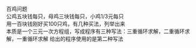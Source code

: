 百鸡问题  
公鸡五块钱每只，母鸡三块钱每只，小鸡1/3元每只  
用一百块钱刚好买100只鸡，有几种买法，列举出来  
本质是一个三元一次方程组，写成程序有三种写法：三重循环求解，二重循环求解，一重循环求解
给出的程序使用的是第二种写法
